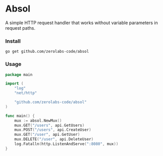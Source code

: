 # Absol

A simple HTTP request handler that works without variable parameters in request paths.

### Install

```
go get github.com/zerolabs-code/absol
```

### Usage

```go
package main

import (
    "log"
    "net/http"

    "github.com/zerolabs-code/absol"
)

func main() {
    mux := absol.NewMux()
    mux.GET("/users", api.GetUsers)
    mux.POST("/users", api.CreateUser)
    mux.GET("/user", api.GetUser)
    mux.DELETE("/user", api.DeleteUser)
    log.Fatalln(http.ListenAndServe(":8080", mux))
}
```
